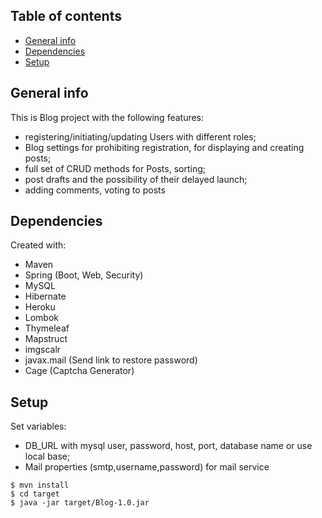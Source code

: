 ## Table of contents
* [General info](#general-info)
* [Dependencies](#dependencies)
* [Setup](#setup)

## General info
This is Blog project with the following features:
* registering/initiating/updating Users with different roles;
* Blog settings for prohibiting registration, for displaying and creating posts;
* full set of CRUD methods for Posts, sorting;
* post drafts and the possibility of their delayed launch;
* adding comments, voting to posts

## Dependencies
Created with:
* Maven
* Spring (Boot, Web, Security)
* MySQL
* Hibernate
* Heroku
* Lombok
* Thymeleaf
* Mapstruct
* imgscalr
* javax.mail (Send link to restore password)
* Cage (Captcha Generator)

## Setup
Set variables:
* DB_URL with mysql user, password, host, port, database name or use local base;
* Mail properties (smtp,username,password) for mail service
```
$ mvn install
$ cd target
$ java -jar target/Blog-1.0.jar
```